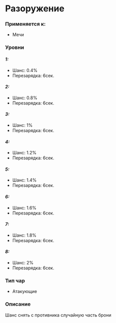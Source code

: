 # Разоружение

### Применяется к:

* Мечи

### Уровни

#### _1:_&#x20;

* Шанс: 0.4%
* Перезарядка:  6сек.

#### _2:_

* Шанс: 0.8%
* Перезарядка:  6сек.&#x20;

#### _3:_&#x20;

* Шанс: 1%
* Перезарядка:  6сек.

#### _4:_

* Шанс: 1.2%
* Перезарядка:  6сек.&#x20;

#### _5:_&#x20;

* Шанс: 1.4%
* Перезарядка:  6сек.

#### _6:_

* Шанс: 1.6%
* Перезарядка:  6сек.&#x20;

#### _7:_&#x20;

* Шанс: 1.8%
* Перезарядка:  6сек.

#### _8:_

* Шанс: 2%
* Перезарядка:  6сек.&#x20;

### Тип чар

* Атакующие

### Описание&#x20;

Шанс снять с противника случайную часть брони
